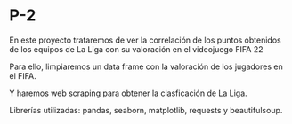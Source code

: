 # P-2
En este proyecto trataremos de ver la correlación de los puntos obtenidos de los equipos de La Liga con su valoración en el videojuego FIFA 22

Para ello, limpiaremos un data frame con la valoración de los jugadores en el FIFA. 

Y haremos web scraping para obtener la clasficación de La Liga.

Librerías utilizadas: pandas, seaborn, matplotlib, requests y beautifulsoup.
